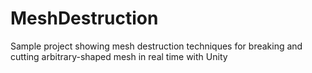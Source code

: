 # MeshDestruction
Sample project showing mesh destruction techniques for breaking and cutting arbitrary-shaped mesh in real time with Unity
